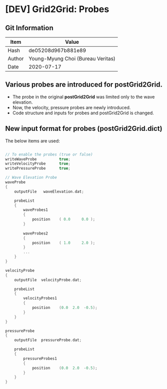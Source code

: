 # [DEV] Grid2Grid: Probes

## Git Information 

| Item   | Value                             |
| ------ | --------------------------------- |
| Hash   | de05208d967b881e89                |
| Author | Young-Myung Choi (Bureau Veritas) |
| Date   | 2020-07-17                        |

##  Various probes are introduced for postGrid2Grid.

* The probe in the original **postGrid2Grid** was limited only to the wave elevation.
* Now, the velocity, pressure probes are newly introduced.
* Code structure and inputs for probes and postGrid2Grid is changed.

## New input format for probes (postGrid2Grid.dict)

The below items are used:

```cpp

// To enable the probes (true or false)
writeWaveProbe          true;
writeVelocityProbe      true;
writePressureProbe      true;

// Wave Elevation Probe
waveProbe
{
    outputFile   waveElevation.dat;

    probeList
    {
        waveProbes1
        {
            position    ( 0.0     0.0 );
        }
        
        waveProbes2
        {
            position    ( 1.0     2.0 );
        }   
        ...
    }
}

velocityProbe
{
    outputFile  velocityProbe.dat;

    probeList
    {
        velocityProbes1
        {
            position    (0.0  2.0  -0.5);
        }
    }
}

pressureProbe
{
    outputFile  pressureProbe.dat;

    probeList
    {
        pressureProbes1
        {
            position    (0.0  2.0  -0.5);
        }
    }
}


```

